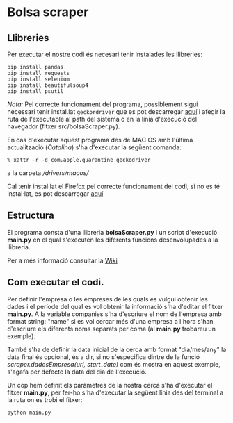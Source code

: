 # Bolsa scraper

## Llibreries

Per executar el nostre codi és necesari tenir instalades les llibreries:

```
pip install pandas
pip install requests
pip install selenium
pip install beautifulsoup4
pip install psutil
```
*Nota:* Pel correcte funcionament del programa, possiblement sigui necessari tenir instal.lat `geckordriver` que es pot descarregar [aquí](https://github.com/mozilla/geckodriver/releases) i afegir la ruta de l'executable al path del sistema o en la línia d'execució del navegador (fitxer src/bolsaScraper.py).

En cas d'executar aquest programa des de MAC OS amb l'última actualització (*Catalina*) s'ha d'executar la següent comanda:
```
% xattr -r -d com.apple.quarantine geckodriver
```
a la carpeta */drivers/macos/*

Cal tenir instal·lat el Firefox pel correcte funcionament del codi, si no es té instal·lat, es pot descarregar [aquí](https://www.mozilla.org/es-ES/firefox/new/)

## Estructura

El programa consta d'una llibreria **bolsaScraper.py** i un script d'execució **main.py** en el qual s'executen les diferents funcions desenvolupades a la llibreria.

Per a més informació consultar la [Wiki](https://github.com/alaverma/web-scraping-uoc/wiki/Pr%C3%A0ctica-1:-Web-Scraping)

## Com executar el codi.

Per definir l'empresa o les empreses de les quals es vulgui obtenir les dades i el període del qual es vol obtenir la informació s'ha d'editar el fitxer **main.py**. A la variable companies s'ha d'escriure el nom de l'empresa amb format string: "name" si es vol cercar més d'una empresa a l'hora s'han d'escriure els diferents noms separats per coma (al **main.py** trobareu un exemple).

També s'ha de definir la data inicial de la cerca amb format "dia/mes/any" la data final és opcional, és a dir, si no s'especifica dintre de la funció *scraper.dadesEmpresa(url, start_date)* com és mostra en aquest exemple, s'agafa per defecte la data del dia de l'execució.

Un cop hem definit els paràmetres de la nostra cerca s'ha d'executar el fitxer **main.py**, per fer-ho s'ha d'executar la següent línia des del terminal a la ruta on es trobi el fitxer:

```
python main.py
```
